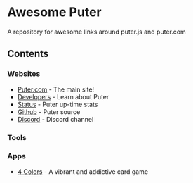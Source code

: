 # Awesome Puter
A repository for awesome links around puter.js and puter.com

## Contents

### Websites

* [Puter.com](https://puter.com/) - The main site!
* [Developers](https://docs.puter.com/) - Learn about Puter
* [Status](https://status.puter.com/) - Puter up-time stats
* [Github](https://github.com/HeyPuter/) - Puter source
* [Discord](https://discord.gg/PQcx7Teh8u) - Discord channel
### Tools

### Apps

* [4 Colors](https://puter.com/app/4-colors) - A vibrant and addictive card game
